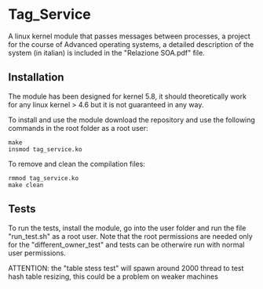 # Tag_Service
A linux kernel module that passes messages between processes, a project for the course of Advanced operating systems, a detailed description of the system (in italian) is included in the "Relazione SOA.pdf" file.

## Installation

The module has been designed for kernel 5.8, it should theoretically work for any linux kernel > 4.6 but it is not guaranteed in any way.

To install and use the module download the repository and use the following commands in the root folder as a root user:

```
make
insmod tag_service.ko
```

To remove and clean the compilation files:

```
rmmod tag_service.ko
make clean
```

## Tests

To run the tests, install the module, go into the user folder and run the file "run_test.sh" as a root user. Note that the root permissions are needed only for the "different_owner_test" and tests can be otherwire run with normal user permissions.

ATTENTION: the "table stess test" will spawn around 2000 thread to test hash table resizing, this could be a problem on weaker machines
